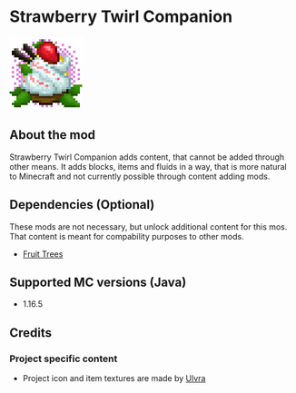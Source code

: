 # Strawberry Twirl Companion

![Strawberry Twirl icon by Ulvra](src/main/resources/project_icon.png)

## About the mod

Strawberry Twirl Companion adds content, that cannot be added through other means. It adds blocks, items and fluids in a way, that is more natural to Minecraft and not currently possible through content adding mods.

## Dependencies (Optional)

These mods are not necessary, but unlock additional content for this mos. That content is meant for compability purposes to other mods.

- [Fruit Trees](https://www.curseforge.com/minecraft/mc-mods/fruit-trees)


## Supported MC versions (Java)

- 1.16.5

## Credits

### Project specific content

- Project icon and item textures are made by [Ulvra](https://www.furaffinity.net/user/ulvra)
